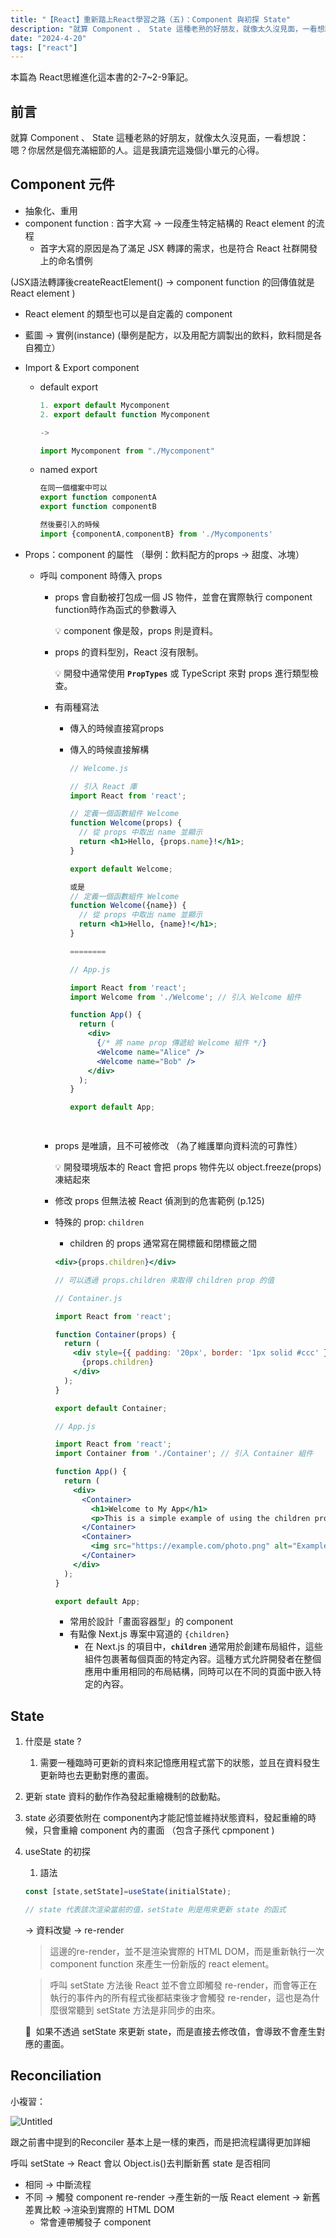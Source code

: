 ```yaml
---
title: "【React】重新踏上React學習之路（五)：Component 與初探 State"
description: "就算 Component 、 State 這種老熟的好朋友，就像太久沒見面，一看想說：嗯？你居然是個充滿細節的人。這是我讀完這幾個小單元的心得。"
date: "2024-4-20"
tags: ["react"]
---
```


本篇為 React思維進化這本書的2-7~2-9筆記。

## 前言

就算 Component 、 State 這種老熟的好朋友，就像太久沒見面，一看想說：嗯？你居然是個充滿細節的人。這是我讀完這幾個小單元的心得。

## Component 元件

- 抽象化、重用
- component function : 首字大寫 → 一段產生特定結構的 React element 的流程
    - 首字大寫的原因是為了滿足 JSX 轉譯的需求，也是符合 React 社群開發上的命名慣例

(JSX語法轉譯後createReactElement() → component function 的回傳值就是 React element )

- React element 的類型也可以是自定義的 component
- 藍圖 → 實例(instance) (舉例是配方，以及用配方調製出的飲料，飲料間是各自獨立）
- Import & Export component
    - default export
        
        ```jsx
        1. export default Mycomponent 
        2. export default function Mycomponent
        
        ->
        
        import Mycomponent from "./Mycomponent"
        ```
        
    - named export
        
        ```jsx
        在同一個檔案中可以
        export function componentA
        export function componentB
        
        然後要引入的時候
        import {componentA,componentB} from './Mycomponents'
        ```
        
- Props：component 的屬性 （舉例：飲料配方的props → 甜度、冰塊）
    - 呼叫 component 時傳入 props
        - props 會自動被打包成一個 JS 物件，並會在實際執行 component function時作為函式的參數導入
            
            
            💡 component 像是殼，props 則是資料。
            
            
            
        - props 的資料型別，React 沒有限制。
            
            
            💡 開發中通常使用 **`PropTypes`** 或 TypeScript 來對 props 進行類型檢查。
            
            
        - 有兩種寫法
            - 傳入的時候直接寫props
            - 傳入的時候直接解構
                
                ```jsx
                // Welcome.js
                
                // 引入 React 庫
                import React from 'react';
                
                // 定義一個函數組件 Welcome
                function Welcome(props) {
                  // 從 props 中取出 name 並顯示
                  return <h1>Hello, {props.name}!</h1>;
                }
                
                export default Welcome;
                
                或是
                // 定義一個函數組件 Welcome
                function Welcome({name}) {
                  // 從 props 中取出 name 並顯示
                  return <h1>Hello, {name}!</h1>;
                }
                
                ========
                
                // App.js
                
                import React from 'react';
                import Welcome from './Welcome'; // 引入 Welcome 組件
                
                function App() {
                  return (
                    <div>
                      {/* 將 name prop 傳遞給 Welcome 組件 */}
                      <Welcome name="Alice" />
                      <Welcome name="Bob" />
                    </div>
                  );
                }
                
                export default App;
                
                	
                
                ```
                
        - props 是唯讀，且不可被修改 （為了維護單向資料流的可靠性）
            
            💡 開發環境版本的 React 會把 props 物件先以 object.freeze(props) 凍結起來
            
            
        
        - 修改 props 但無法被 React 偵測到的危害範例 (p.125)
        - 特殊的 prop: `children`
            - children 的 props 通常寫在開標籤和閉標籤之間
            
            ```jsx
            <div>{props.children}</div>
            
            // 可以透過 props.children 來取得 children prop 的值
            ```
            
            ```jsx
            // Container.js
            
            import React from 'react';
            
            function Container(props) {
              return (
                <div style={{ padding: '20px', border: '1px solid #ccc' }}>
                  {props.children}
                </div>
              );
            }
            
            export default Container;
            
            // App.js
            
            import React from 'react';
            import Container from './Container'; // 引入 Container 組件
            
            function App() {
              return (
                <div>
                  <Container>
                    <h1>Welcome to My App</h1>
                    <p>This is a simple example of using the children prop.</p>
                  </Container>
                  <Container>
                    <img src="https://example.com/photo.png" alt="Example" />
                  </Container>
                </div>
              );
            }
            
            export default App;
            
            ```
            
            - 常用於設計「畫面容器型」的 component
            - 有點像 Next.js 專案中寫道的 `{children}`
                - 在 Next.js 的項目中，**`children`** 通常用於創建布局組件，這些組件包裹著每個頁面的特定內容。這種方式允許開發者在整個應用中重用相同的布局結構，同時可以在不同的頁面中嵌入特定的內容。

## State

1. 什麼是 state ?
    1. 需要一種臨時可更新的資料來記憶應用程式當下的狀態，並且在資料發生更新時也去更動對應的畫面。
2. 更新 state 資料的動作作為發起重繪機制的啟動點。
3. state 必須要依附在 component內才能記憶並維持狀態資料，發起重繪的時候，只會重繪 component 內的畫面 （包含子孫代 cpmponent )
4. useState 的初探
    1. 語法
    
    ```jsx
    const [state,setState]=useState(initialState);
    
    // state 代表該次渲染當前的值，setState 則是用來更新 state 的函式
    ```
    
    → 資料改變 → re-render
    
    > 這邊的re-render，並不是渲染實際的 HTML DOM，而是重新執行一次 component function 來產生一份新版的 react element。
    > 
    
    > 呼叫 setState 方法後 React 並不會立即觸發 re-render，而會等正在執行的事件內的所有程式後都結束後才會觸發 re-render，這也是為什麼很常聽到 setState 方法是非同步的由來。
    > 
    
    📌  如果不透過 setState 來更新 state，而是直接去修改值，會導致不會產生對應的畫面。 
    

## Reconciliation

小複習：

![Untitled](https://github.com/ismeleft/WenYingPortfolio/assets/76611330/9f0ce5ce-65bd-4d7d-b4ae-a1f411ffdcb9)

跟之前書中提到的Reconciler 基本上是一樣的東西，而是把流程講得更加詳細

呼叫 setState → React 會以 Object.is()去判斷新舊 state 是否相同

- 相同 → 中斷流程
- 不同 → 觸發 component re-render →產生新的一版 React element → 新舊差異比較 →渲染到實際的 HTML DOM
    - 常會連帶觸發子 component